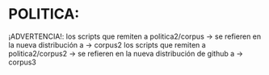 # POLITICA:  
¡ADVERTENCIA!: los scripts que remiten a politica2/corpus -> se refieren en la nueva distribución a -> corpus2
               los scripts que remiten a politica2/corpus2 -> se refieren en la nueva distribución de github a -> corpus3
